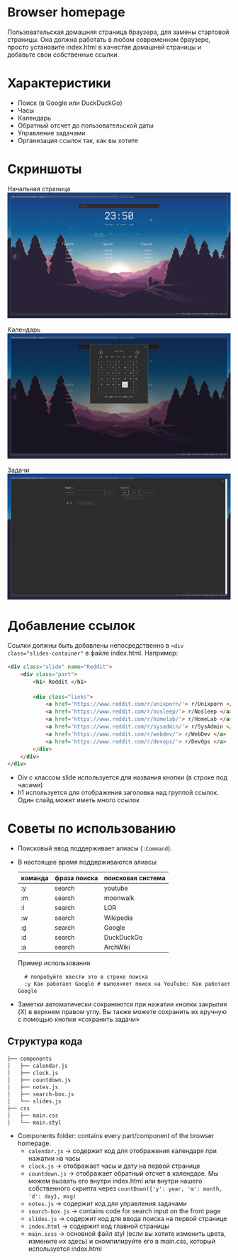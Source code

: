 # Browser homepage

Пользовательская домашняя страница браузера, для замены стартовой страницы. Она должна работать в любом современном браузере, просто установите index.html в качестве домашней страницы и добавьте свои собственные ссылки.

# Характеристики

* Поиск (в Google или DuckDuckGo)
* Часы
* Календарь
* Обратный отсчет до пользовательской даты
* Управление задачами
* Организация ссылок так, как вы хотите


# Скриншоты

Начальная страница
![Main](screenshots/main.png)

Календарь
![Calendar](screenshots/calendar.png)

Задачи
![Task](screenshots/task.png)




# Добавление ссылок
Ссылки должны быть добавлены непосредственно в `<div class="slides-container"` в файле index.html. Например:

```html
<div class="slide" name="Reddit">
    <div class="part">
        <h1> Reddit </h1>

        <div class="links">
            <a href='https://www.reddit.com/r/unixporn/'> r/Unixporn </a>
            <a href='https://www.reddit.com/r/nosleep/'> r/Nosleep </a>
            <a href='https://www.reddit.com/r/homelab/'> r/HomeLab </a>
            <a href='https://www.reddit.com/r/sysadmin/'> r/SysAdmin </a>
            <a href='https://www.reddit.com/r/webdev/'> r/WebDev </a>
            <a href='https://www.reddit.com/r/devops/'> r/DevOps </a>
        </div>
    </div>
</div>
```
* Div с классом slide используется для названия кнопки (в строке под часами)
* h1 используется для отображения заголовка над группой ссылок. Один слайд может иметь много ссылок


# Советы по использованию
* Поисковый ввод поддерживает алиасы (`:Command`).
* В настоящее время поддерживаются алиасы:

    | команда  | фраза поиска | поисковая система |
    | -------- | --------- | -------   |
    | :y       | search    | youtube   |
    | :m       | search    | moonwalk  |
    | :l       | search    | LOR       |
    | :w       | search    | Wikipedia |
    | :g       | search    | Google    |
    | :d       | search    | DuckDuckGo|
    | :a       | search    | ArchWiki  |

    Пример использования

        # попробуйте ввести это в строке поиска
        :y Как работает Google # выполняет поиск на YouTube: Как работает Google

* Заметки автоматически сохраняются при нажатии кнопки закрытия (X) в верхнем правом углу. Вы также можете сохранить их вручную с помощью кнопки «сохранить задачи»

## Структура кода

```
├── components
│   ├── calendar.js
│   ├── clock.js
│   ├── countdown.js
│   ├── notes.js
│   ├── search-box.js
│   └── slides.js
├── css
│   ├── main.css
│   └── main.styl
```

* Components folder: contains every part/component of the browser homepage.
    * `calendar.js` -> содержит код для отображения календаря при нажатии на часы
    * `clock.js` -> отображает часы и дату на первой странице
    * `countdown.js` -> отображает обратный отсчет в календаре. Мы можем вызвать его внутри index.html или внутри нашего собственного скрипта через `countDown({'y': year, 'm': month, 'd': day}, msg)`
    * `notes.js` -> содержит код для управления задачами
    * `search-box.js` -> contains code for search input on the front page
    * `slides.js` -> содержит код для ввода поиска на первой странице
    * `index.html` -> содержит код главной страницы
    * `main.scss` -> основной файл styl (если вы хотите изменить цвета, измените их здесь) и скомпилируйте его в main.css, который используется index.html